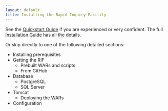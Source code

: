 ```yaml
---
layout: default
title: Installing the Rapid Inquiry Facility
---
```


See the [Quickstart Guide](QuickstartGuide) if you are experienced or very confident. The full [Installation Guide](InstallationGuide) has all the details.

Or skip directly to one of the following detailed sections:

- Installing prerequisites
- Getting the RIF
	- Prebuilt WARs and scripts
	- From GitHub
- Database
	- PostgreSQL
	- SQL Server
- Tomcat
	- Deploying the WARs
- Configuration


